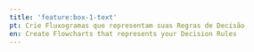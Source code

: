 ```yaml
---
title: 'feature:box-1-text'
pt: Crie Fluxogramas que representam suas Regras de Decisão
en: Create Flowcharts that represents your Decision Rules
---
```


